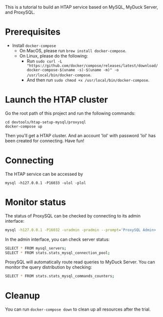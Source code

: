 
This is a tutorial to build an HTAP service based on MySQL, MyDuck Server, and ProxySQL.

# Prerequisites

* Install `docker-compose`
    * On MacOS, please run `brew install docker-compose`.
    * On Linux, please do the following:
        * Run `sudo curl -L "https://github.com/docker/compose/releases/latest/download/docker-compose-$(uname -s)-$(uname -m)" -o /usr/local/bin/docker-compose`.
        * And then run `sudo chmod +x /usr/local/bin/docker-compose`.

# Launch the HTAP cluster

Go the root path of this project and run the following commands:

```
cd devtools/htap-setup-mysql/proxysql
docker-compose up
```

Then you'll get a HTAP cluster. And an account 'lol' with password 'lol' has been created for connecting. Have fun!

# Connecting
The HTAP service can be accessed by 

```
mysql -h127.0.0.1 -P16033 -ulol -plol
```

# Monitor status

The status of ProxySQL can be checked by connecting to its admin interface:

```sh
mysql -h127.0.0.1 -P16032 -uradmin -pradmin --prompt='ProxySQL Admin> '
```

In the admin interface, you can check server status:

```sh
SELECT * FROM mysql_servers;
SELECT * FROM stats.stats_mysql_connection_pool;
```

ProxySQL will automatically route read queries to MyDuck Server. You can monitor the query distribution by checking:

```sh
SELECT * FROM stats.stats_mysql_commands_counters;
```

# Cleanup

You can run `docker-compose down` to clean up all resources after the trial.